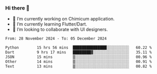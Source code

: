 ### Hi there 👋

<!--
**devcat37/devcat37** is a ✨ _special_ ✨ repository because its `README.md` (this file) appears on your GitHub profile.-->


- 🔭 I’m currently working on Chimicum application.
- 🌱 I’m currently learning Flutter/Dart.
- 👯 I’m looking to collaborate with UI designers.
<!-- - 🤔 I’m looking for help with ... -->

<!--START_SECTION:waka-->

```txt
From: 28 November 2024 - To: 05 December 2024

Python        15 hrs 56 mins  ███████████████░░░░░░░░░░   60.22 %
Dart          9 hrs 17 mins   ████████▓░░░░░░░░░░░░░░░░   35.11 %
JSON          15 mins         ▒░░░░░░░░░░░░░░░░░░░░░░░░   00.96 %
Other         14 mins         ▒░░░░░░░░░░░░░░░░░░░░░░░░   00.91 %
Text          13 mins         ▒░░░░░░░░░░░░░░░░░░░░░░░░   00.82 %
```

<!--END_SECTION:waka-->

